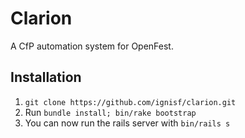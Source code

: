 Clarion
=======

A CfP automation system for OpenFest.

Installation
------------

1. `git clone https://github.com/ignisf/clarion.git`
2. Run `bundle install; bin/rake bootstrap`
3. You can now run the rails server with `bin/rails s`